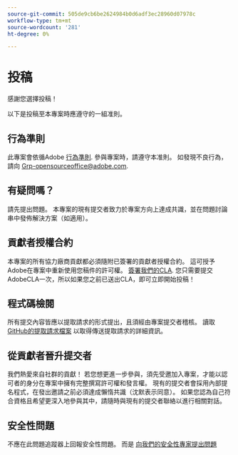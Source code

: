 ```yaml
---
source-git-commit: 505de9cb6be2624984b0d6adf3ec28960d07978c
workflow-type: tm+mt
source-wordcount: '281'
ht-degree: 0%

---
```


# 投稿

感謝您選擇投稿！

以下是投稿至本專案時應遵守的一組准則。

## 行為準則

此專案會依循Adobe [行為準則](code-of-conduct.md). 參與專案時，請遵守本准則。 如發現不良行為，請向
[Grp-opensourceoffice@adobe.com](mailto:Grp-opensourceoffice@adobe.com).

## 有疑問嗎？

請先提出問題。 本專案的現有提交者致力於專案方向上達成共識，並在問題討論串中發佈解決方案（如適用）。

## 貢獻者授權合約

本專案的所有協力廠商貢獻都必須隨附已簽署的貢獻者授權合約。 這可授予Adobe在專案中重新使用您稿件的許可權。 [簽署我們的CLA](https://opensource.adobe.com/cla.html). 您只需要提交AdobeCLA一次，所以如果您之前已送出CLA，即可立即開始投稿！

## 程式碼檢閱

所有提交內容皆應以提取請求的形式提出，且須經由專案提交者稽核。 讀取 [GitHub的提取請求檔案](https://help.github.com/articles/about-pull-requests/)
以取得傳送提取請求的詳細資訊。

<!--
Lastly, please follow the [pull request template](PULL_REQUEST_TEMPLATE.md) when
submitting a pull request!
-->

## 從貢獻者晉升提交者

我們熱愛來自社群的貢獻！ 若您想更進一步參與，須先受邀加入專案，才能以認可者的身分在專案中擁有完整撰寫許可權和發言權。 現有的提交者會採用內部提名程式，在發出邀請之前必須達成懶惰共識（沈默表示同意）。 如果您認為自己符合資格且希望更深入地參與其中，請隨時與現有的提交者聯絡以進行相關對話。

## 安全性問題

不應在此問題追蹤器上回報安全性問題。 而是 [向我們的安全性專家提出問題](https://helpx.adobe.com/security/alertus.html)
